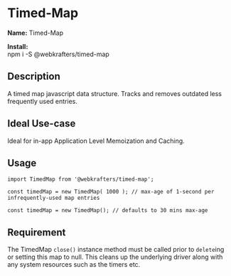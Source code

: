 # Timed-Map

**Name:** Timed-Map

**Install:**\
npm i -S @webkrafters/timed-map

## Description

A timed map javascript data structure.
Tracks and removes outdated less frequently used entries.

## Ideal Use-case

Ideal for in-app Application Level Memoization and Caching.


## Usage

```
import TimedMap from '@webkrafters/timed-map';

const timedMap = new TimedMap( 1000 ); // max-age of 1-second per infrequently-used map entries

const timedMap = new TimedMap(); // defaults to 30 mins max-age

```

## Requirement

The TimedMap `close()` instance method must be called prior to `delete`ing or setting this map to null.
This cleans up the underlying driver along with any system resources such as the timers etc.
